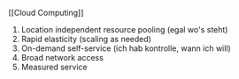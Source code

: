[[Cloud Computing]]

1. Location independent resource pooling (egal wo's steht)
2. Rapid elasticity (scaling as needed)
3. On-demand self-service (ich hab kontrolle, wann ich will)
4. Broad network access
5. Measured service 